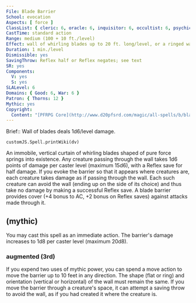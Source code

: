 ```yaml
---
File: Blade Barrier
School: evocation
Aspects: [ force ]
ClassList: { cleric: 6, oracle: 6, inquisitor: 6, occultist: 6, psychic: 6 }
CastTime: standard action
Range: medium (100 + 10 ft./level)
Effect: wall of whirling blades up to 20 ft. long/level, or a ringed wall of whirling blades with a radius of up to 5 ft. per two levels; either form is 20 ft. high
Duration: 1 min./level
Dismissible: yes
SavingThrow: Reflex half or Reflex negates; see text
SR: yes
Components:
  V: yes
  S: yes
SLALevel: 6
Domains: { Good: 6, War: 6 }
Patron: { Thorns: 12 }
Mythic: yes
Copyright:
  Content: "[PFRPG Core](http://www.d20pfsrd.com/magic/all-spells/b/blade-barrier)"
---
```

Brief:: Wall of blades deals 1d6/level damage.

```dataviewjs
customJS.Spell.printWiki(dv)
```

An immobile, vertical curtain of whirling blades shaped of pure force springs into existence. Any creature passing through the wall takes 1d6 points of damage per caster level (maximum 15d6), with a Reflex save for half damage.  If you evoke the barrier so that it appears where creatures are, each creature takes damage as if passing through the wall.  Each such creature can avoid the wall (ending up on the side of its choice) and thus take no damage by making a successful Reflex save.  A blade barrier provides cover (+4 bonus to AC, +2 bonus on Reflex saves) against attacks made through it.


## (mythic)

You may cast this spell as an immediate action. The barrier's damage increases to 1d8 per caster level (maximum 20d8).


### augmented (3rd)

If you expend two uses of mythic power, you can spend a move action to move the barrier up to 10 feet in any direction. The shape (flat or ring) and orientation (vertical or horizontal) of the wall must remain the same. If you move the barrier through a creature's space, it can attempt a saving throw to avoid the wall, as if you had created it where the creature is.
